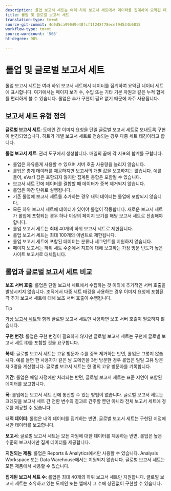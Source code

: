 ```yaml
---
description: 롤업 보고서 세트는 여러 하위 보고서 세트에서 데이터를 집계하여 요약된 데이터 세트에 표시합니다.
title: 롤업 및 글로벌 보고서 세트
translation-type: tm+mt
source-git-commit: 4d0d5ca99049e48fcf1f248f78ecef94534b6815
workflow-type: tm+mt
source-wordcount: '566'
ht-degree: 98%

---
```



# 롤업 및 글로벌 보고서 세트

롤업 보고서 세트는 여러 하위 보고서 세트에서 데이터를 집계하여 요약된 데이터 세트에 표시합니다. 여기에서는 페이지 보기 수, 수입 또는 기타 기본 차원과 같은 누적 합계를 편리하게 볼 수 있습니다. 롤업은 추가 구현이 필요 없기 때문에 자주 사용됩니다.

## 보고서 세트 유형 정의

**글로벌 보고서 세트**: 도메인 간 이미지 요청을 단일 글로벌 보고서 세트로 보내도록 구현이 변경되었습니다. 히트가 개별 보고서 세트로 전송되는 경우 다중 세트 태깅이라고 합니다.

**롤업 보고서 세트**: 관리 도구에서 생성합니다. 매일의 끝에 각 지표의 합계를 구합니다.

* 롤업은 자유롭게 사용할 수 있으며 서버 호출 사용량을 늘리지 않습니다.
* 롤업은 총계 데이터를 제공하지만 보고서의 개별 값을 보고하지는 않습니다. 예를 들어, eVar1 값은 포함되지 않지만 집계된 총합은 포함될 수 있습니다.
* 보고서 세트 간에 데이터를 결합할 때 데이터가 중복 제거되지 않습니다.
* 롤업은 야간 단위로 실행됩니다.
* 기존 롤업에 보고서 세트를 추가하는 경우 내역 데이터는 롤업에 포함되지 않습니다.
* 모든 하위 보고서 세트에 데이터가 있어야 롤업이 작동합니다. 새로운 보고서 세트가 롤업에 포함되는 경우 하나 이상의 페이지 보기를 해당 보고서 세트로 전송해야 합니다.
* 롤업 보고서 세트는 최대 40개의 하위 보고서 세트로 제한됩니다.
* 롤업 보고서 세트는 최대 100개의 이벤트로 제한됩니다.
* 롤업 보고서 세트에 포함된 데이터는 분류나 세그먼트를 지원하지 않습니다.
* 페이지 보고서는 하위 세트 수준에서 지표에 대해 보고하는 가장 방문 빈도가 높은 사이트 보고서로 대체됩니다.

## 롤업과 글로벌 보고서 세트 비교

**보조 서버 호출**: 롤업은 단일 보고서 세트에서 수집하는 것 이외에 추가적인 서버 호출을 발생시키지 않습니다. 조직에서 다중 세트 태깅을 사용하는 경우 이미지 요청에 포함된 각 추가 보고서 세트에 대해 보조 서버 호출이 수행됩니다.

>[!TIP]
>
>[가상 보고서 세트](../../components/vrs/vrs-considerations.md)와 함께 글로벌 보고서 세트만 사용하면 보조 서버 호출이 필요하지 않습니다.

**구현 변경**: 롤업은 구현 변경이 필요하지 않지만 글로벌 보고서 세트는 구현에 글로벌 보고서 세트 ID를 포함할 것을 요구합니다.

**복제**: 글로벌 보고서 세트는 고유 방문자 수를 중복 제거하는 반면, 롤업은 그렇지 않습니다. 예를 들면 한 사용자가 같은 날 도메인을 3번 방문한 경우 롤업은 일일 고유 방문자 3명을 계산합니다. 글로벌 보고서 세트는 한 명의 고유 방문자를 기록합니다.

**기간**: 롤업은 매일 자정에만 처리되는 반면, 글로벌 보고서 세트는 표준 지연이 포함된 데이터를 보고합니다.

**폭**: 롤업에는 보고서 세트 간에 통신할 수 있는 방법이 없습니다. 글로벌 보고서 세트는 크레딧을 보고서 세트 간 전환 변수의 결과로 간주할 뿐만 아니라 전체 보고서 세트에 경로를 제공할 수 있습니다.

**내역 데이터**: 롤업은 내역 데이터를 집계하는 반면, 글로벌 보고서 세트는 구현된 지점에서만 데이터를 보고합니다.

**보고서**: 글로벌 보고서 세트는 모든 차원에 대한 데이터를 제공하는 반면, 롤업은 높은 수준의 보고서에만 집계 데이터를 제공합니다.

**지원되는 제품**: 롤업은 Reports &amp; Analytics에서만 사용할 수 있습니다. Analysis Workspace 또는 Data Warehouse에서는 지원되지 않습니다. 글로벌 보고서 세트는 모든 제품에서 사용할 수 있습니다.

**집계된 보고서 세트 수**: 롤업은 최대 40개의 하위 보고서 세트만 지원합니다. 글로벌 보고서 세트는 소유하고 있는 도메인 또는 앱에서 그 수에 상관없이 구현할 수 있습니다.
